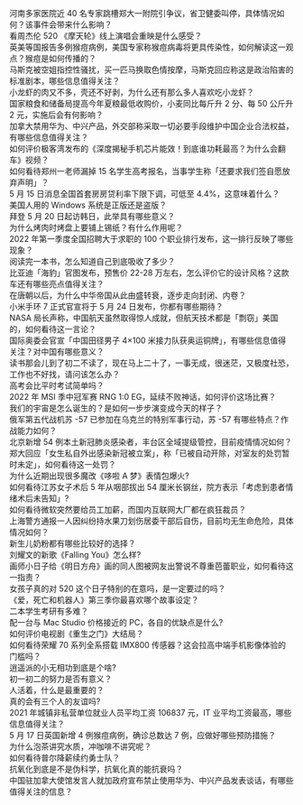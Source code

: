 河南多家医院近 40 名专家跳槽郑大一附院引争议，省卫健委叫停，具体情况如何？该事件会带来什么影响？  
看周杰伦 520 《摩天轮》线上演唱会重映是什么感受？  
英美等国报告多例猴痘病例，美国专家称猴痘病毒将更具传染性，如何解读这一观点？猴痘是如何传播的？  
马斯克被空姐指控性骚扰，买一匹马换取色情按摩，马斯克回应称这是政治陷害的标准剧本，哪些信息值得关注？  
小龙虾的肉又不多，壳还不好剥，为什么还有那么多人喜欢吃小龙虾？  
国家粮食和储备局提高今年夏粮最低收购价，小麦同比每斤升 2 分、每 50 公斤升 2 元，实施后会有何影响？  
加拿大禁用华为、中兴产品，外交部称采取一切必要手段维护中国企业合法权益，有哪些信息值得关注？  
如何评价极客湾发布的《深度揭秘手机芯片能效！到底谁功耗最高？为什么会翻车》视频？  
如何看待郑州一老师漏掉 15 名学生高考报名，当事学生称「还要求我们签自愿放弃声明」？  
5 月 15 日消息全国首套房房贷利率下限下调，可低至 4.4%，这意味着什么？  
美国人用的 Windows 系统是正版还是盗版？  
拜登 5 月 20 日起访韩日，此举具有哪些意义？  
为什么烤肉时烤盘上要铺上锡纸？有什么作用呢？  
2022 年第一季度全国招聘大于求职的 100 个职业排行发布，这一排行反映了哪些现象？  
阅读完一本书，怎么知道自己到底吸收了多少？  
比亚迪「海豹」官图发布，预售价 22-28 万左右，怎么评价它的设计风格？这款车还有哪些亮点值得关注？  
在唐朝以后，为什么中华帝国从此由盛转衰，逐步走向封闭、内卷？  
小米手环 7 正式官宣将于 5 月 24 日发布，你都有哪些期待？  
NASA 局长声称，中国航天虽然取得惊人成就，但航天技术都是「剽窃」美国的，如何看待这一言论？  
国际奥委会官宣「中国田径男子 4×100 米接力队获奥运铜牌」，有哪些信息值得关注？对中国有哪些意义？  
读书那会儿到了初二不读了，现在马上二十了，一事无成，很迷茫，又极度社恐，工作也不好找，请问该怎么办？  
高考会比平时考试简单吗？  
2022 年 MSI 季中冠军赛 RNG 1:0 EG，延续不败神话，如何评价这场比赛？  
我们的宇宙是怎么诞生的？是如何一步步演变成今天的样子？  
俄军第五代战机苏 -57 已参加在乌克兰的特别军事行动，苏 -57 有哪些特点？作战能力如何？  
北京新增 54 例本土新冠肺炎感染者，丰台区全域提级管控，目前疫情情况如何？  
郑大回应「女生私自外出感染新冠被立案」，称「已被自动开除，对室友的处罚暂时未定」，如何看待这一处罚？  
为什么近期出现很多魔改《哆啦 A 梦》表情包爆火?  
如何看待江苏女子术后 5 年从咽部拔出 54 厘米长钢丝，院方表示「考虑到患者情绪术后未告知」?  
如何看待微软突然要给员工加薪，而国内互联网大厂都在疯狂裁员？  
上海警方通报一人因纠纷持水果刀划伤居委干部后自伤，目前均无生命危险，具体情况如何？  
新生儿奶粉都有哪些比较好的选择？  
刘耀文的新歌《Falling You》怎么样?  
画师小日子给《明日方舟》画的同人图被网友出警说不尊重芭蕾职业，如何看待这一指责？  
女孩子真的对 520 这个日子特别的在意吗，是一定要过的吗？  
《爱，死亡和机器人》第三季你最喜欢哪个故事设定？  
二本学生考研有多难？  
配一台与 Mac Studio 价格接近的 PC，各自的优缺点是什么?  
如何评价电视剧《重生之门》大结局？  
如何看待荣耀 70 系列全系搭载 IMX800 传感器？这会拉高中端手机影像体验的门槛吗？  
逍遥派的小无相功到底是个啥?  
初一初二的努力是否有意义？  
人活着，什么是最重要的？  
真的会有三个人的友谊吗?  
2021 年城镇非私营单位就业人员平均工资 106837 元，IT 业平均工资最高，哪些信息值得关注？  
5 月 17 日英国新增 4 例猴痘病例，确诊总数达 7 例，应做好哪些预防措施？  
为什么泡茶讲究水质，冲咖啡不讲究呢？  
如何看待普尔降薪续约勇士队？  
抗氧化到底是不是伪科学，抗氧化真的能抗衰吗？  
中国驻加拿大使馆发言人就加政府宣布禁止使用华为、中兴产品发表谈话，有哪些值得关注的信息？  
